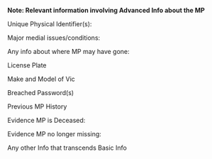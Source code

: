 **Note: Relevant information involving Advanced Info about the MP**

Unique Physical Identifier(s):

Major medial issues/conditions:

Any info about where MP may have gone:

License Plate

Make and Model of Vic

Breached Password(s)

Previous MP History

Evidence MP is Deceased:

Evidence MP no longer missing:

Any other Info that transcends Basic Info